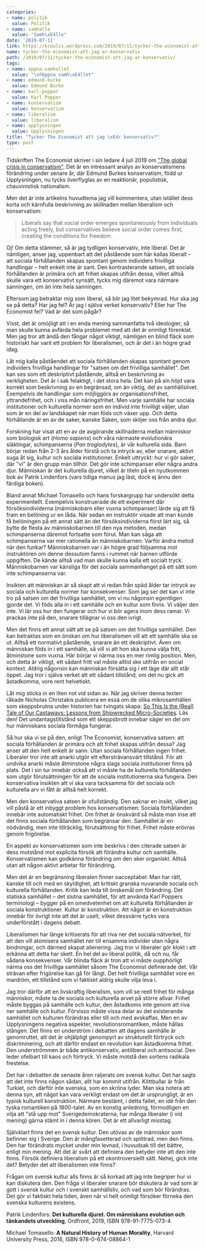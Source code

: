 ```yaml
---
categories:
- name: politik
  value: Politik
- name: samhalle
  value: "Samh\xE4lle"
date: '2019-07-11'
link: https://kraulis.wordpress.com/2019/07/11/tycker-the-economist-att-jag-ar-konservativ/
name: tycker-the-economist-att-jag-ar-konservativ
path: /2019/07/11/tycker-the-economist-att-jag-ar-konservativ/
tags:
- name: oppna-samhallet
  value: "\xF6ppna samh\xE4llet"
- name: edmund-burke
  value: Edmund Burke
- name: karl-popper
  value: Karl Popper
- name: konservatism
  value: konservatism
- name: liberalism
  value: liberalism
- name: upplysningen
  value: Upplysningen
title: "Tycker The Economist att jag \xE4r konservativ?"
type: post
---
```

Tidskriften The Economist skriver i sin ledare 4 juli 2019 om ["The global crisis in conservatism"](https://www.economist.com/leaders/2019/07/04/the-global-crisis-in-conservatism). Det är en intressant analys av konservatismens förändring under senare år, där Edmund Burkes konservatism, född ur Upplysningen, nu tycks överflyglas av en reaktionär, populistisk, chauvinistisk nationalism.

Men det är inte artikelns huvudtema jag vill kommentera, utan istället dess korta och kärnfulla beskrivning av skillnaden mellan liberalism och konservatism:

> Liberals say that social order emerges spontaneously from individuals acting freely, but conservatives believe social order comes first, creating the conditions for freedom.

Oj! Om detta stämmer, så är jag tydligen konservativ, inte liberal. Det är nämligen, anser jag, uppenbart att det påstående som här kallas liberalt &ndash; att sociala förhållanden skapas spontant genom individers frivilliga handlingar &ndash; helt enkelt inte är sant. Den kontrasterande satsen, att sociala förhållanden är primära och att frihet skapas utifrån dessa, vilket alltså skulle vara ett konservativt synsätt, tycks mig däremot vara närmare sanningen, om än inte hela sanningen.

Eftersom jag betraktar mig som liberal, så blir jag litet bekymrad. Hur ska jag se på detta? Har jag fel? Är jag i själva verket konservativ? Eller har The Economist fel? Vad är det som pågår?



Visst, det är omöjligt att i en enda mening sammanfatta två ideologier, så man skulle kunna avfärda hela problemet med att det är orimligt förenklat. Men jag tror att ändå den fångar något viktigt, nämligen en blind fläck som historiskt har varit ett problem för liberalismen, och är det i än högre grad idag.

Låt mig kalla påståendet att sociala förhållanden skapas spontant genom individers frivilliga handlingar för "satsen om det frivilliga samhället". Det kan ses som ett deskriptivt påstående, alltså en beskrivning av verkligheten. Det är i sak felaktigt, i det stora hela. Det kan på sin höjd vara korrekt som beskrivning av en begränsad, om än viktig, del av samhällslivet. Exempelvis de handlingar som möjliggörs av organisationsfrihet, yttrandefrihet, och i viss mån näringsfrihet. Men varje samhälle har sociala institutioner och kulturella normer som en individ inte frivilligt väljer, utan som är en del av landskapet när man föds och växer upp. Och detta förhållande är en av de saker, kanske Saken, som skiljer oss från andra djur.

Forskning har visat att en av de avgörande skillnaderna mellan människor som biologisk art (*Homo sapiens*) och våra närmaste evolutionära släktingar, schimpanserna (*Pan troglodytes*), är vår kulturella sida. Barn börjar redan från 2-3 års ålder förstå och ta intryck av, eller snarare, aktivt suga åt sig, kultur och sociala institutioner. Enkelt uttryckt: hur vi gör saker, där "vi" är den grupp man tillhör. Det gör inte schimpanser eller några andra djur. Människan är det kulturella djuret, vilket är titeln på en nyutkommen bok av Patrik Lindenfors (vars tidiga manus jag läst, dock ej ännu den färdiga boken).

Bland annat Michael Tomasello och hans forskargrupp har undersökt detta experimentellt. Exempelvis konstruerade de ett experiment där försöksindividerna (människobarn eller vuxna schimpanser) lärde sig att få fram en belöning ur en låda. När sedan en instruktör visade att man kunde få belöningen på ett annat sätt än det försöksindividerna först lärt sig, så bytte de flesta av människobarnen till den nya metoden, medan schimpanserna däremot fortsatte som förut. Man kan säga att schimpanserna var mer rationella än människobarnen: Varför ändra metod när den funkar? Människobarnen var i än högre grad följsamma mot instruktören om denne dessutom fanns i rummet när barnen utförde uppgiften. De kände alltså vad man skulle kunna kalla ett socialt tryck. Människobarnen var känsliga för det sociala sammanhanget på ett sätt som inte schimpanserna var.

Insikten att människan är så skapt att vi redan från späd ålder tar intryck av sociala och kulturella normer har konsekvenser. Som jag ser det kan vi inte tro på satsen om det frivilliga samhället, om vi nu någonsin egentligen gjorde det. Vi föds alla in i ett samhälle och en kultur som finns. Vi väljer den inte. Vi lär oss hur den fungerar och hur vi bör agera inom dess ramar. Vi prackas inte på den, snarare tillägnar vi oss den ivrigt.

Men det finns ett annat sätt att se på satsen om det frivilliga samhället. Den kan betraktas som en önskan om hur liberalismen vill att ett samhälle ska se ut. Alltså ett normativt påstående, snarare än ett deskriptivt. Även om människan föds in i ett samhälle, så vill vi att hon ska kunna välja fritt, åtminstone som vuxna. Här börjar vi närma oss en mer rimlig position. Men, och detta är viktigt, ett sådant fritt val måste alltid ske utifrån en social kontext. Aldrig någonsin kan människan försätta sig i ett läge där allt står öppet. Jag tror i själva verket att ett sådant tillstånd, om det nu gick att åstadkomma, vore rent helvetiskt.

Låt mig sticka in en liten not vid sidan av. När jag skriver denna texten råkade Nicholas Christakis publicera en essä om de olika mikrosamhällen som skeppsbrutna under historien har tvingats skapa: [So This Is the (Real) Tale of Our Castaways: Lessons from Shipwrecked Micro-Societies](https://quillette.com/2019/07/09/so-this-is-the-real-tale-of-our-castaways-lessons-from-shipwrecked-micro-societies/). Läs den! Det undantagstillstånd som ett skeppsbrott innebar säger en del om hur människans sociala förmåga fungerar.

Så hur ska vi se på den, enligt The Economist, konservativa satsen: att sociala förhållanden är primära och att frihet skapas utifrån dessa? Jag anser att den helt enkelt är sann. Utan sociala förhållanden ingen frihet. Liberaler tror inte att anarki utgör ett eftersträvansvärt tillstånd. För att undvika anarki måste åtminstone några slags sociala institutioner finns på plats. Det i sin tur innebär också att vi måste ha de kulturella förhållanden som utgör förutsättningen för att de sociala institutionerna ska fungera. Den konservativa insikten att vi ska vara tacksamma för det sociala och kulturella arv vi fått är alltså helt korrekt.

Men den konservativa satsen är ofullständig. Den saknar en insikt, vilket jag vill påstå är ett inbyggt problem hos konservatismen: Sociala förhållanden innebär inte automatiskt frihet. Om frihet är önskvärd så måste man inse att det finns sociala förhållanden som begränsar den. Samhället är en nödvändig, men inte tillräcklig, förutsättning för frihet. Frihet måste erövras genom frigörelse.

En aspekt av konservatismen som inte beskrivs i den citerade satsen är dess motstånd mot explicita försök att förändra kultur och samhälle. Konservatismen kan godkänna förändring om den sker organiskt. Alltså utan att någon aktivt arbetar för förändring.

Men det är en begränsning liberalen finner oacceptabel: Man har rätt, kanske till och med en skyldighet, att kritiskt granska nuvarande sociala och kulturella förhållanden. Kritik kan leda till önskemål om förändring. Det statiska samhället &ndash; det slutna samhället, för att använda Karl Poppers terminologi &ndash; bygger på en omedvetenhet om att kulturella förhållanden är sociala konstruktioner. Kultur är konstruktion. Att något är en konstruktion innebär för övrigt inte att det är uselt, vilket dessvärre tycks vara underförstått i dagens debatt.

Liberalismen har länge kritiserats för att riva ner det sociala nätverket, för att den vill atomisera samhället ner till ensamma individer utan några bindningar, och därmed skapat alienering. Jag tror vi liberaler gör klokt i att erkänna att detta har skett. En hel del av liberal politik, då och nu, får sådana konsekvenser. Vår blinda fläck är tron att vi måste oupphörligt närma oss det frivilliga samhället såsom The Economist definierade det. Vår strävan efter frigörelse kan gå för långt. Det helt frivilliga samhället vore en mardröm, ett tillstånd som vi faktiskt aldrig skulle vilja leva i.

Jag tror därför att en livskraftig liberalism, som vill se reell frihet för många människor, måste ta de sociala och kulturella arvet på större allvar. Frihet måste byggas på samhälle och kultur, den åstadkoms inte genom att riva ner samhälle och kultur. Förvisso måste vissa delar av det existerande samhället och kulturen förändras eller till och med avskaffas. Men en av Upplysningens negativa aspekter, revolutionsromantiken, måste hållas stången. Det finns en underström i debatten att dagens samhälle är genomruttet, att det är ohjälpligt genompyrt av strukturellt förtryck och diskriminering, och att därför endast en revolution kan åstadkomma frihet. Den underströmmen är både antikonservativ, antiliberal och antisocial. Den leder ofelbart till kaos och förtryck. Vi måste motstå den sortens radikala frestelse.

Det har i debatten de senaste åren raljerats om svensk kultur. Det har sagts att det inte finns någon sådan, allt har kommit utifrån. Köttbullar är från Turkiet, och därför inte svenska, som en skröna lyder. Man ska notera att denna syn, att något kan vara verkligt endast om det är ursprungligt, är en typisk kulturell konstruktion. Närmare bestämt, i detta fallet, en idé från den tyska romantiken på 1800-talet. Av en konstig anledning, förmodligen en vilja att "stå upp mot" Sverigedemokraterna, har många liberaler (i vid mening) gärna stämt in i denna kören. Det är ett allvarligt misstag.

Självklart finns det en svensk kultur. Den utövas av de människor som befinner sig i Sverige. Den är mångfasetterad och splittrad, men den finns. Den har förändrats mycket under min levnad, i huvudsak till det bättre, enligt min mening. Att det är svårt att definiera den betyder inte att den inte finns. Försök definiera liberalism på ett okontroversiellt sätt. Nehej, gick inte det? Betyder det att liberalismen inte finns?

Frågan om svensk kultur alls finns är så korkad att jag inte begriper hur vi kan diskutera den. Den fråga vi liberaler snarare bör diskutera är vad som är gott i svensk kultur och i svenskt samhällsliv, och vad som bör förändras. Det gör vi faktiskt hela tiden, även när vi helt orimligt försöker förneka den svenska kulturens existens.

Patrik Lindenfors: **Det kulturella djuret. Om människans evolution och tänkandets utveckling**, Ordfront, 2019, ISBN 978-91-7775-073-4

Michael Tomasello: **A Natural History of Human Morality**, Harvard University Press, 2016, ISBN 978-0-674-08864-1

